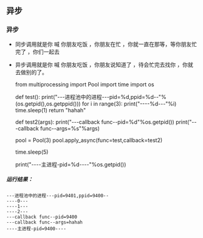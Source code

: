 ## 异步
### 异步
+ 同步调用就是你 喊 你朋友吃饭 ，你朋友在忙 ，你就一直在那等，等你朋友忙完了 ，你们一起去
+ 异步调用就是你 喊 你朋友吃饭 ，你朋友说知道了 ，待会忙完去找你 ，你就去做别的了。


    from multiprocessing import Pool
    import time
    import os

    def test():
        print("---进程池中的进程---pid=%d,ppid=%d--"%(os.getpid(),os.getppid()))
        for i in range(3):
            print("----%d---"%i)
            time.sleep(1)
        return "hahah"

    def test2(args):
        print("---callback func--pid=%d"%os.getpid())
        print("---callback func--args=%s"%args)

    pool = Pool(3)
    pool.apply_async(func=test,callback=test2)

    time.sleep(5)

    print("----主进程-pid=%d----"%os.getpid())

##### 运行结果：

    ---进程池中的进程---pid=9401,ppid=9400--
    ----0---
    ----1---
    ----2---
    ---callback func--pid=9400
    ---callback func--args=hahah
    ----主进程-pid=9400----
